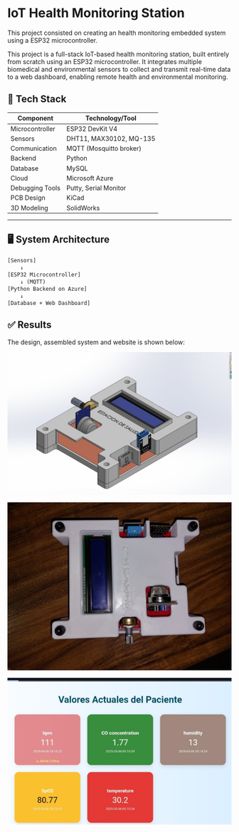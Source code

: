 # IoT Health Monitoring Station

This project consisted on creating an health monitoring embedded system using a ESP32 microcontroller.

This project is a full-stack IoT-based health monitoring station, built entirely from scratch using an ESP32 microcontroller. It integrates multiple biomedical and environmental sensors to collect and transmit real-time data to a web dashboard, enabling remote health and environmental monitoring.

## 🧰 Tech Stack

| Component      | Technology/Tool          |
|----------------|--------------------------|
| Microcontroller| ESP32 DevKit V4          |
| Sensors        | DHT11, MAX30102, MQ-135  |
| Communication  | MQTT (Mosquitto broker)  |
| Backend        | Python                   |
| Database       | MySQL                    |
| Cloud          | Microsoft Azure          |
| Debugging Tools| Putty, Serial Monitor    |
| PCB Design     | KiCad                    |
| 3D Modeling    | SolidWorks               |

---
## 🖥️ System Architecture

```text
[Sensors]
    ↓
[ESP32 Microcontroller]
    ↓ (MQTT)
[Python Backend on Azure]
    ↓
[Database + Web Dashboard]
```
## ✅ Results

The design, assembled system and website is shown below:

![3D Model](Photos/3D_model.jpg)

![Health Station result](Photos/Health_Station_result.jpg)

![Website](Photos/website.png)


